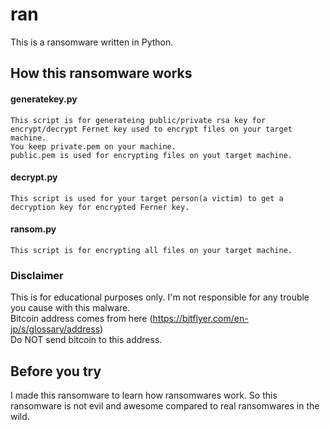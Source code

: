 # ran

This is a ransomware written in Python.

## How this ransomware works
#### generatekey.py
```
This script is for generateing public/private rsa key for encrypt/decrypt Fernet key used to encrypt files on your target machine.
You keep private.pem on your machine.
public.pem is used for encrypting files on yout target machine.
```
#### decrypt.py
```
This script is used for your target person(a victim) to get a decryption key for encrypted Ferner key.
```
#### ransom.py
```
This script is for encrypting all files on your target machine.
```

### Disclaimer
This is for educational purposes only. I'm not responsible for any trouble you cause with this malware.<br />
Bitcoin address comes from here (https://bitflyer.com/en-jp/s/glossary/address)<br />
Do NOT send bitcoin to this address.

## Before you try

I made this ransomware to learn how ransomwares work. So this ransomware is not evil and awesome compared to real ransomwares in the wild.<br />
